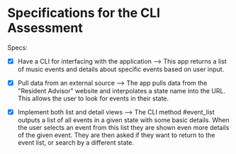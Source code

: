 # Specifications for the CLI Assessment

Specs:
- [x] Have a CLI for interfacing with the application
--> This app returns a list of music events and details about specific events based on user input.

- [x] Pull data from an external source
--> The app pulls data from the "Resident Advisor" website and interpolates a state name into the URL. This allows the user to look for events in their state.

- [x] Implement both list and detail views
--> The CLI method #event_list outputs a list of all events in a given state with some basic details. When the user selects an event from this list they are shown even more details of the given event. They are then asked if they want to return to the event list, or search by a different state.